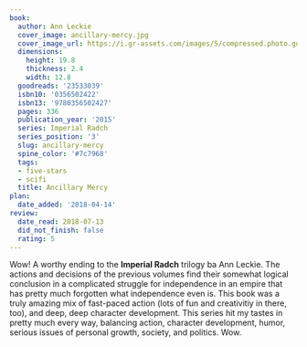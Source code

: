 ```yaml
---
book:
  author: Ann Leckie
  cover_image: ancillary-mercy.jpg
  cover_image_url: https://i.gr-assets.com/images/S/compressed.photo.goodreads.com/books/1493642929l/23533039._SX98_.jpg
  dimensions:
    height: 19.8
    thickness: 2.4
    width: 12.8
  goodreads: '23533039'
  isbn10: '0356502422'
  isbn13: '9780356502427'
  pages: 336
  publication_year: '2015'
  series: Imperial Radch
  series_position: '3'
  slug: ancillary-mercy
  spine_color: '#7c7968'
  tags:
  - five-stars
  - scifi
  title: Ancillary Mercy
plan:
  date_added: '2018-04-14'
review:
  date_read: 2018-07-13
  did_not_finish: false
  rating: 5
---
```


Wow! A worthy ending to the **Imperial Radch** trilogy ba Ann Leckie. The actions and decisions of the previous volumes find their somewhat logical conclusion in a complicated struggle for independence in an empire that has pretty much forgotten what independence even is. This book was a truly amazing mix of fast-paced action (lots of fun and creativitiy in there, too), and deep, deep character development. This series hit my tastes in pretty much every way, balancing action, character development, humor, serious issues of personal growth, society, and politics. Wow.
